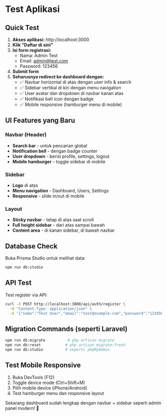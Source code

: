 # Test Aplikasi

## Quick Test

1. **Akses aplikasi:** http://localhost:3000
2. **Klik "Daftar di sini"**
3. **Isi form registrasi:**
   - Nama: Admin Test
   - Email: admin@test.com
   - Password: 123456
4. **Submit form**
5. **Seharusnya redirect ke dashboard dengan:**
   - ✅ Navbar horizontal di atas dengan user info & search
   - ✅ Sidebar vertikal di kiri dengan menu navigation
   - ✅ User avatar dan dropdown di navbar kanan atas
   - ✅ Notifikasi bell icon dengan badge
   - ✅ Mobile responsive (hamburger menu di mobile)

## UI Features yang Baru

### Navbar (Header)
- **Search bar** - untuk pencarian global
- **Notification bell** - dengan badge counter
- **User dropdown** - berisi profile, settings, logout
- **Mobile hamburger** - toggle sidebar di mobile

### Sidebar 
- **Logo** di atas
- **Menu navigation** - Dashboard, Users, Settings
- **Responsive** - slide in/out di mobile

### Layout
- **Sticky navbar** - tetap di atas saat scroll
- **Full height sidebar** - dari atas sampai bawah
- **Content area** - di kanan sidebar, di bawah navbar

## Database Check

Buka Prisma Studio untuk melihat data:
```bash
npm run db:studio
```

## API Test

Test register via API:
```bash
curl -X POST http://localhost:3000/api/auth/register \
  -H "Content-Type: application/json" \
  -d '{"name":"Test User","email":"test@example.com","password":"123456"}'
```

## Migration Commands (seperti Laravel)

```bash
npm run db:migrate          # php artisan migrate
npm run db:reset           # php artisan migrate:fresh
npm run db:studio          # seperti phpMyAdmin
```

## Test Mobile Responsive

1. Buka DevTools (F12)
2. Toggle device mode (Ctrl+Shift+M)
3. Pilih mobile device (iPhone/Android)
4. Test hamburger menu dan responsive layout

Sekarang dashboard sudah lengkap dengan navbar + sidebar seperti admin panel modern! 🚀
